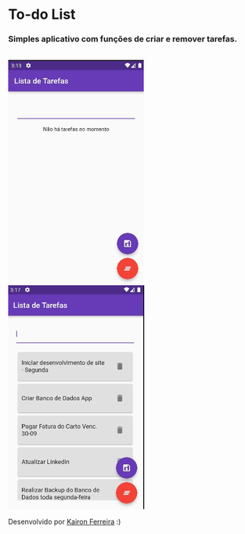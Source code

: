# To-do List

<h3>
Simples aplicativo com funções de criar e remover tarefas.
</h3>

</br>

<img src="screenshot_01.jpg" />
<img src="screenshot_02.jpg" />

</br>

Desenvolvido por  <a href="https://github.com/kaironferreira">Kairon Ferreira</a> :)
